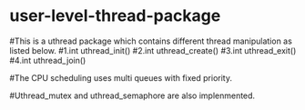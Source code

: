 # user-level-thread-package

#This is a uthread package which contains different thread manipulation as listed below.
#1.int uthread_init()
#2.int uthread_create()
#3.int uthread_exit()
#4.int uthread_join()

#The CPU scheduling uses multi queues with fixed priority.

#Uthread_mutex and uthread_semaphore are also implenmented.

